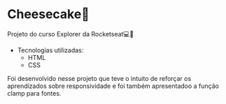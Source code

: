 # Cheesecake🍰

Projeto do curso Explorer da Rocketseat💻🚀

- Tecnologias utilizadas:
    - HTML
    - CSS

Foi desenvolvido nesse projeto que teve o intuito de reforçar os aprendizados sobre responsividade e foi também apresentadoo a função clamp para fontes.
